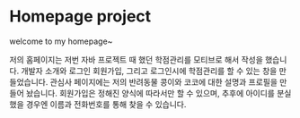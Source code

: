 # Homepage project
welcome to my homepage~

저의 홈페이지는 저번 자바 프로젝트 때 했던
학점관리를 모티브로 해서 작성을 했습니다.
개발자 소개와 로그인 회원가입, 그리고 로그인시에
학점관리를 할 수 있는 창을 만들었습니다.
관심사 페이지에는 저의 반려동물 콩이와 코코에 대한
설명과 프로필을 만들어 놨습니다.
회원가입은 정해진 양식에 따라서만 할 수 있으며,
추후에 아이디를 분실했을 경우엔 이름과 전화번호를 통해 찾을 수 있습니다.